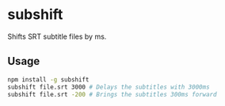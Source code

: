# subshift

Shifts SRT subtitle files by ms.

## Usage

```bash
npm install -g subshift
subshift file.srt 3000 # Delays the subtitles with 3000ms
subshift file.srt -200 # Brings the subtitles 300ms forward
```
